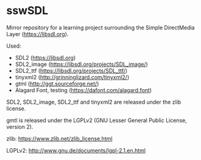 # sswSDL

Mirror repository for a learning project surrounding the Simple DirectMedia Layer (https://libsdl.org).

Used:

* SDL2 (https://libsdl.org)
* SDL2_image (https://libsdl.org/projects/SDL_image/)
* SDL2_ttf (https://libsdl.org/projects/SDL_ttf/)
* tinyxml2 (http://grinninglizard.com/tinyxml2/)
* gtml (http://ggt.sourceforge.net/)
* Alagard Font, testing (https://dafont.com/alagard.font)

SDL2, SDL2_image, SDL2_ttf and tinyxml2 are released under the zlib license.

gmtl is released under the LGPLv2 (GNU Lesser General Public License, version 2).


zlib: https://www.zlib.net/zlib_license.html

LGPLv2: http://www.gnu.de/documents/lgpl-2.1.en.html
